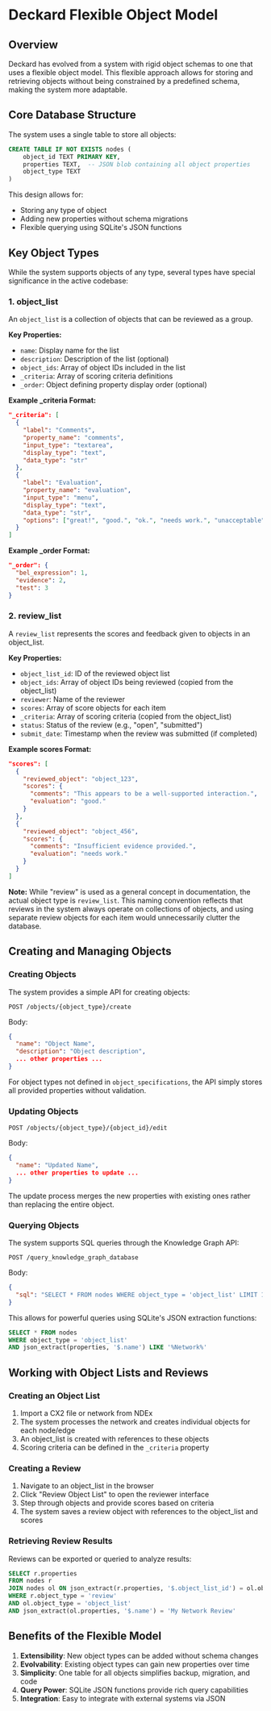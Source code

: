 # Deckard Flexible Object Model

## Overview

Deckard has evolved from a system with rigid object schemas to one that uses a flexible object model. This flexible approach allows for storing and retrieving objects without being constrained by a predefined schema, making the system more adaptable.

## Core Database Structure

The system uses a single table to store all objects:

```sql
CREATE TABLE IF NOT EXISTS nodes (
    object_id TEXT PRIMARY KEY,
    properties TEXT,  -- JSON blob containing all object properties
    object_type TEXT
)
```

This design allows for:
- Storing any type of object
- Adding new properties without schema migrations
- Flexible querying using SQLite's JSON functions

## Key Object Types

While the system supports objects of any type, several types have special significance in the active codebase:

### 1. object_list

An `object_list` is a collection of objects that can be reviewed as a group.

**Key Properties:**
- `name`: Display name for the list
- `description`: Description of the list (optional)
- `object_ids`: Array of object IDs included in the list
- `_criteria`: Array of scoring criteria definitions
- `_order`: Object defining property display order (optional)

**Example _criteria Format:**
```json
"_criteria": [
  {
    "label": "Comments",
    "property_name": "comments",
    "input_type": "textarea",
    "display_type": "text",
    "data_type": "str"
  },
  {
    "label": "Evaluation",
    "property_name": "evaluation",
    "input_type": "menu",
    "display_type": "text",
    "data_type": "str",
    "options": ["great!", "good.", "ok.", "needs work.", "unacceptable"]
  }
]
```

**Example _order Format:**
```json
"_order": {
  "bel_expression": 1,
  "evidence": 2,
  "test": 3
}
```

### 2. review_list

A `review_list` represents the scores and feedback given to objects in an object_list.

**Key Properties:**
- `object_list_id`: ID of the reviewed object list
- `object_ids`: Array of object IDs being reviewed (copied from the object_list)
- `reviewer`: Name of the reviewer
- `scores`: Array of score objects for each item
- `_criteria`: Array of scoring criteria (copied from the object_list)
- `status`: Status of the review (e.g., "open", "submitted")
- `submit_date`: Timestamp when the review was submitted (if completed)

**Example scores Format:**
```json
"scores": [
  {
    "reviewed_object": "object_123",
    "scores": {
      "comments": "This appears to be a well-supported interaction.",
      "evaluation": "good."
    }
  },
  {
    "reviewed_object": "object_456",
    "scores": {
      "comments": "Insufficient evidence provided.",
      "evaluation": "needs work."
    }
  }
]
```

**Note:** While "review" is used as a general concept in documentation, the actual object type is `review_list`. This naming convention reflects that reviews in the system always operate on collections of objects, and using separate review objects for each item would unnecessarily clutter the database.

## Creating and Managing Objects

### Creating Objects

The system provides a simple API for creating objects:

```
POST /objects/{object_type}/create
```

Body:
```json
{
  "name": "Object Name",
  "description": "Object description",
  ... other properties ...
}
```

For object types not defined in `object_specifications`, the API simply stores all provided properties without validation.

### Updating Objects

```
POST /objects/{object_type}/{object_id}/edit
```

Body:
```json
{
  "name": "Updated Name",
  ... other properties to update ...
}
```

The update process merges the new properties with existing ones rather than replacing the entire object.

### Querying Objects

The system supports SQL queries through the Knowledge Graph API:

```
POST /query_knowledge_graph_database
```

Body:
```json
{
  "sql": "SELECT * FROM nodes WHERE object_type = 'object_list' LIMIT 10"
}
```

This allows for powerful queries using SQLite's JSON extraction functions:

```sql
SELECT * FROM nodes 
WHERE object_type = 'object_list' 
AND json_extract(properties, '$.name') LIKE '%Network%'
```

## Working with Object Lists and Reviews

### Creating an Object List

1. Import a CX2 file or network from NDEx
2. The system processes the network and creates individual objects for each node/edge
3. An object_list is created with references to these objects
4. Scoring criteria can be defined in the `_criteria` property

### Creating a Review

1. Navigate to an object_list in the browser
2. Click "Review Object List" to open the reviewer interface
3. Step through objects and provide scores based on criteria
4. The system saves a review object with references to the object_list and scores

### Retrieving Review Results

Reviews can be exported or queried to analyze results:

```sql
SELECT r.properties
FROM nodes r
JOIN nodes ol ON json_extract(r.properties, '$.object_list_id') = ol.object_id
WHERE r.object_type = 'review'
AND ol.object_type = 'object_list'
AND json_extract(ol.properties, '$.name') = 'My Network Review'
```

## Benefits of the Flexible Model

1. **Extensibility**: New object types can be added without schema changes
2. **Evolvability**: Existing object types can gain new properties over time
3. **Simplicity**: One table for all objects simplifies backup, migration, and code
4. **Query Power**: SQLite JSON functions provide rich query capabilities
5. **Integration**: Easy to integrate with external systems via JSON
